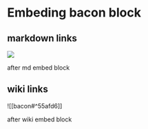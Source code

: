 # Embeding bacon block

## markdown links

![](bacon#^55afd6)

after md embed block

## wiki links

![[bacon#^55afd6]]

after wiki embed block
